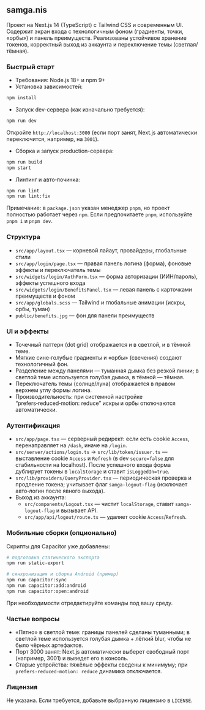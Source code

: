 ## samga.nis

Проект на Next.js 14 (TypeScript) с Tailwind CSS и современным UI. Содержит экран входа с технологичным фоном (градиенты, точки, «орбы») и панель преимуществ. Реализованы устойчивое хранение токенов, корректный выход из аккаунта и переключение темы (светлая/тёмная).

### Быстрый старт
- Требования: Node.js 18+ и npm 9+
- Установка зависимостей:
```bash
npm install
```
- Запуск dev-сервера (как изначально требуется):
```bash
npm run dev
```
Откройте `http://localhost:3000` (если порт занят, Next.js автоматически переключится, например, на `3001`).

- Сборка и запуск production-сервера:
```bash
npm run build
npm start
```

- Линтинг и авто‑починка:
```bash
npm run lint
npm run lint:fix
```

Примечание: в `package.json` указан менеджер `pnpm`, но проект полностью работает через `npm`. Если предпочитаете `pnpm`, используйте `pnpm i` и `pnpm dev`.

### Структура
- `src/app/layout.tsx` — корневой лайаут, провайдеры, глобальные стили
- `src/app/login/page.tsx` — правая панель логина (форма), фоновые эффекты и переключатель темы
- `src/widgets/login/AuthForm.tsx` — форма авторизации (ИИН/пароль), эффекты успешного входа
- `src/widgets/login/BenefitsPanel.tsx` — левая панель с карточками преимуществ и фоном
- `src/app/globals.scss` — Tailwind и глобальные анимации (искры, орбы, туман)
- `public/benefits.jpg` — фон для панели преимуществ

### UI и эффекты
- Точечный паттерн (dot grid) отображается и в светлой, и в тёмной теме.
- Мягкие сине‑голубые градиенты и «орбы» (свечения) создают технологичный фон.
- Разделение между панелями — туманная дымка без резкой линии; в светлой теме используется голубая дымка, в тёмной — тёмная.
- Переключатель темы (солнце/луна) отображается в правом верхнем углу формы логина.
- Производительность: при системной настройке “prefers‑reduced‑motion: reduce” искры и орбы отключаются автоматически.

### Аутентификация
- `src/app/page.tsx` — серверный редирект: если есть cookie `Access`, перенаправляет на `/dash`, иначе на `/login`.
- `src/server/actions/login.ts` → `src/lib/token/issuer.ts` — выставление cookie `Access` и `Refresh` (в dev `secure=false` для стабильности на localhost). После успешного входа форма дублирует токены в `localStorage` и ставит `isLoggedIn=true`.
- `src/lib/providers/QueryProvider.tsx` — периодическая проверка и продление токена; учитывает флаг `samga-logout-flag` (исключает авто‑логин после явного выхода).
- Выход из аккаунта:
  - `src/components/Logout.tsx` — чистит `localStorage`, ставит `samga-logout-flag` и вызывает API.
  - `src/app/api/logout/route.ts` — удаляет cookie `Access`/`Refresh`.

### Мобильные сборки (опционально)
Скрипты для Capacitor уже добавлены:
```bash
# подготовка статического экспорта
npm run static-export

# синхронизация и сборка Android (пример)
npm run capacitor:sync
npm run capacitor:add:android
npm run capacitor:open:android
```
При необходимости отредактируйте команды под вашу среду.

### Частые вопросы
- «Пятно» в светлой теме: границы панелей сделаны туманными; в светлой теме используется голубая дымка + лёгкий blur, чтобы не было чёрных артефактов.
- Порт 3000 занят: Next.js автоматически выберет свободный порт (например, 3001) и выведет его в консоль.
- Старые устройства: тяжёлые эффекты сведены к минимуму; при `prefers‑reduced‑motion: reduce` динамика отключается.

### Лицензия
Не указана. Если требуется, добавьте выбранную лицензию в `LICENSE`. 